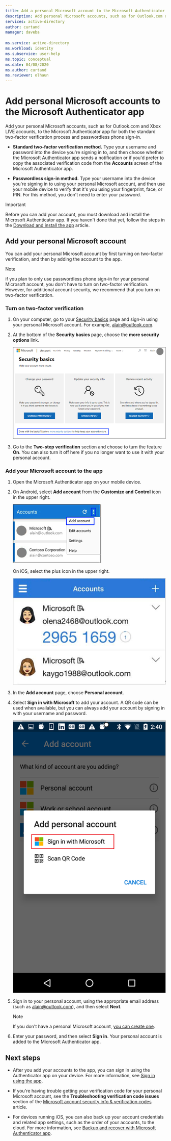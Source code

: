 ```yaml
---
title: Add a personal Microsoft account to the Microsoft Authenticator app - Azure AD
description: Add personal Microsoft accounts, such as for Outlook.com or Xbox LIVE to the Microsoft Authenticator app to verify your identity while using two-factor verification.
services: active-directory
author: curtand
manager: daveba

ms.service: active-directory
ms.workload: identity
ms.subservice: user-help
ms.topic: conceptual
ms.date: 04/08/2020
ms.author: curtand
ms.reviewer: olhaun
---
```


# Add personal Microsoft accounts to the Microsoft Authenticator app

Add your personal Microsoft accounts, such as for Outlook.com and Xbox LIVE accounts, to the Microsoft Authenticator app for both the standard two-factor verification process and passwordless phone sign-in.

- **Standard two-factor verification method.** Type your username and password into the device you're signing in to, and then choose whether the Microsoft Authenticator app sends a notification or if you'd prefer to copy the associated verification code from the **Accounts** screen of the Microsoft Authenticator app.

- **Passwordless sign-in method.** Type your username into the device you're signing in to using your personal Microsoft account, and then use your mobile device to verify that it's you using your fingerprint, face, or PIN. For this method, you don't need to enter your password.

>[!Important]
>Before you can add your account, you must download and install the Microsoft Authenticator app. If you haven't done that yet, follow the steps in the [Download and install the app](user-help-auth-app-download-install.md) article.

## Add your personal Microsoft account

You can add your personal Microsoft account by first turning on two-factor verification, and then by adding the account to the app.

>[!Note]
>if you plan to only use passwordless phone sign-in for your personal Microsoft account, you don't have to turn on two-factor verification. However, for additional account security, we recommend that you turn on two-factor verification.

### Turn on two-factor verification

1. On your computer, go to your [Security basics](https://account.microsoft.com/security) page and sign-in using your personal Microsoft account. For example, alain@outlook.com.

2. At the bottom of the **Security basics** page, choose the **more security options** link.

    ![Security basics page with the "more security options" link highlighted](./media/user-help-auth-app-add-personal-ms-account/more-security-options-link.png)

3. Go to the **Two-step verification** section and choose to turn the feature **On**. You can also turn it off here if you no longer want to use it with your personal account.

### Add your Microsoft account to the app

1. Open the Microsoft Authenticator app on your mobile device.

1. On Android, select **Add account** from the **Customize and Control** icon in the upper right.

    ![Android account selection pages](media/user-help-auth-app-add-personal-ms-account/customize-and-control-icon.png)

    On iOS, select the plus icon in the upper right.

    ![iOS version of the account selection experience](media/user-help-auth-app-add-personal-ms-account/customize-and-control-icon-ios.png)

1. In the **Add account** page, choose **Personal account**.

1. Select **Sign in with Microsoft** to add your account. A QR code can be used when available, but you can always add your account by signing in with your username and password.

    ![Select either a Microsoft account or scan q QR code when available](media/user-help-auth-app-add-personal-ms-account/add-account-android.png)

1. Sign in to your personal account, using the appropriate email address (such as alain@outlook.com), and then select **Next**.

    >[!Note]
    >If you don't have a personal Microsoft account, [you can create one](https://account.microsoft.com/account/Account?refd=www.bing.com&ru=https%3A%2F%2Faccount.microsoft.com%2F%3Frefd%3Dwww.bing.com&destrt=home-index).

1. Enter your password, and then select **Sign in**. Your personal account is added to the Microsoft Authenticator app.

## Next steps

- After you add your accounts to the app, you can sign in using the Authenticator app on your device. For more information, see [Sign in using the app](user-help-auth-app-sign-in.md).

- If you're having trouble getting your verification code for your personal Microsoft account, see the **Troubleshooting verification code issues** section of the [Microsoft account security info & verification codes](https://support.microsoft.com/help/12428/microsoft-account-security-info-verification-codes) article.

- For devices running iOS, you can also back up your account credentials and related app settings, such as the order of your accounts, to the cloud. For more information, see [Backup and recover with Microsoft Authenticator app](user-help-auth-app-backup-recovery.md).
